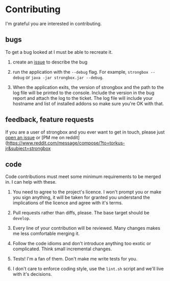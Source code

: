 # Contributing

I'm grateful you are interested in contributing.

## bugs

To get a bug looked at I must be able to recreate it.

1. create an [issue](https://github.com/ogri-la/strongbox/issues) to describe the bug

2. run the application with the `--debug` flag. For example, `strongbox --debug` or `java -jar strongbox.jar --debug`.

3. When the application exits, the version of strongbox and the path to the log file will be printed to the console. 
Include the version in the bug report and attach the log to the ticket. The log file will include your hostname and list 
of installed addons so make sure you're OK with that.

## feedback, feature requests

If you are a user of strongbox and you ever want to get in touch, please just 
[open an issue](https://github.com/ogri-la/strongbox/issues) or 
[PM me on reddit](https://www.reddit.com/message/compose/?to=torkus-jr&subject=strongbox

## code

Code contributions must meet some minimum requirements to be merged in. I can help with these.

1. You need to agree to the project's licence. I won't prompt you or make you sign anything, it will be taken for 
granted you understand the implications of the licence and agree with it's terms.

2. Pull requests rather than diffs, please. The base target should be `develop`.

3. Every line of your contribution will be reviewed. Many changes makes me less comfortable merging it.

4. Follow the code idioms and don't introduce anything too exotic or complicated. Think small incremental changes.

5. Tests! I'm a fan of them. Don't make me write tests for you.

6. I don't care to enforce coding style, use the `lint.sh` script and we'll live with it's decisions.
